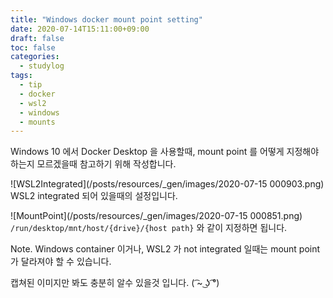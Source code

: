 ```yaml
---
title: "Windows docker mount point setting"
date: 2020-07-14T15:11:00+09:00
draft: false
toc: false
categories:
  - studylog
tags:
  - tip
  - docker
  - wsl2
  - windows
  - mounts
---
```


Windows 10 에서 Docker Desktop 을 사용할때, mount point 를 어떻게 지정해야 하는지 모르겠을때 참고하기 위해 작성합니다.


![WSL2Integrated](/posts/resources/_gen/images/2020-07-15 000903.png)
WSL2 integrated 되어 있을때의 설정입니다.

![MountPoint](/posts/resources/_gen/images/2020-07-15 000851.png)
`/run/desktop/mnt/host/{drive}/{host path}` 와 같이 지정하면 됩니다.

Note. Windows container 이거나, WSL2 가 not integrated 일때는 mount point 가 달라져야 할 수 있습니다.


캡쳐된 이미지만 봐도 충분히 알수 있을것 입니다. ( ͡~ ͜ʖ ͡°)

